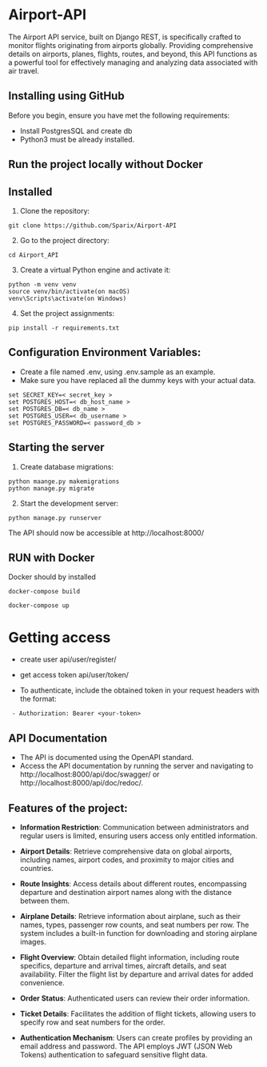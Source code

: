 # Airport-API

The Airport API service, built on Django REST, is specifically crafted to 
monitor flights originating from airports globally. Providing comprehensive 
details on airports, planes, flights, routes, and beyond, this API functions 
as a powerful tool for effectively managing and analyzing data associated 
with air travel.


## Installing using GitHub

Before you begin, ensure you have met the following requirements:
 - Install PostgresSQL and create db
 - Python3 must be already installed. 

## Run the project locally without Docker

## Installed

1. Clone the repository:
```shell
git clone https://github.com/Sparix/Airport-API
```
2. Go to the project directory:
```shell
cd Airport_API
```
3. Create a virtual Python engine and activate it:
```shell
python -m venv venv 
source venv/bin/activate(on macOS)
venv\Scripts\activate(on Windows)
```
4. Set the project assignments:
```shell
pip install -r requirements.txt
```
## Configuration Environment Variables:
  - Create a file named .env, using .env.sample as an example.
  - Make sure you have replaced all the dummy keys with your actual data.

```shell
set SECRET_KEY=< secret_key >
set POSTGRES_HOST=< db_host_name >
set POSTGRES_DB=< db_name >
set POSTGRES_USER=< db_username >
set POSTGRES_PASSWORD=< password_db >
```

## Starting the server
1. Create database migrations:
```shell
python maange.py makemigrations
python manage.py migrate
```

2. Start the development server:
```shell
python manage.py runserver
```

The API should now be accessible at http://localhost:8000/

## RUN with Docker

Docker should bу installed

```shell
docker-compose build
```
```shell
docker-compose up
```

# Getting access
 - create user api/user/register/
 - get access token api/user/token/

 - To authenticate, include the obtained token in your request headers with the format:
```shell
 - Authorization: Bearer <your-token>
```

## API Documentation

- The API is documented using the OpenAPI standard.
- Access the API documentation by running the server and navigating to http://localhost:8000/api/doc/swagger/
  or http://localhost:8000/api/doc/redoc/.

## Features of the project:

- **Information Restriction**:
Communication between administrators and regular users is limited, ensuring users access only entitled information.

- **Airport Details**:
Retrieve comprehensive data on global airports, including names, airport codes, and proximity to major cities and countries.

- **Route Insights**:
Access details about different routes, encompassing departure and destination airport names along with the distance between them.

- **Airplane Details**:
Retrieve information about airplane, such as their names, types, passenger row counts, and seat numbers per row.
The system includes a built-in function for downloading and storing airplane images.

- **Flight Overview**:
Obtain detailed flight information, including route specifics, departure and arrival times, aircraft details, and seat availability.
Filter the flight list by departure and arrival dates for added convenience.

- **Order Status**:
Authenticated users can review their order information.

- **Ticket Details**:
Facilitates the addition of flight tickets, allowing users to specify row and seat numbers for the order.

- **Authentication Mechanism**:
Users can create profiles by providing an email address and password.
The API employs JWT (JSON Web Tokens) authentication to safeguard sensitive flight data.